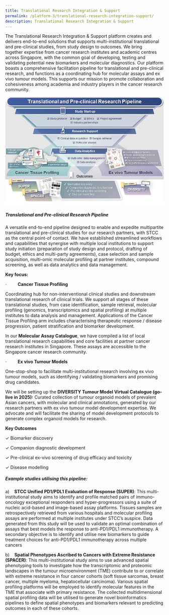 ```yaml
---
title: Translational Research Integration & Support
permalink: /platform-3/translational-research-integration-support/
description: Translational Research Integration & Support
---
```

The Translational Research Integration & Support platform creates and delivers end-to-end solutions that supports multi-institutional translational and pre-clinical studies, from study design to outcomes. We bring together expertise from cancer research institutes and academic centres across Singapore, with the common goal of developing, testing and validating potential new biomarkers and molecular diagnostics. Our platform boasts a comprehensive facilitation pipeline for translational and pre-clinical research, and functions as a coordinating hub for molecular assays and ex vivo tumour models. This supports our mission to promote collaboration and cohesiveness among academia and industry players in the cancer research community.

![](/images/pf3_chart.png)
##### **Translational and Pre-clinical Research Pipeline**

A versatile end-to-end pipeline designed to enable and expedite multipartite translational and pre-clinical studies for our research partners, with STCC as the central point-of contact. We have established streamlined workflows and capabilities that synergise with multiple local institutions to support study initiation (preparation of study design and protocol, drafting of budget, ethics and multi-party agreements), case selection and sample acquisition, multi-omic molecular profiling at partner institutes, compound screening, as well as data analytics and data management.

**Key focus:**

·         **Cancer Tissue Profiling**

Coordinating hub for non-interventional clinical studies and downstream translational research of clinical trials. We support all stages of these translational studies, from case identification, sample retrieval, molecular profiling (genomics, transcriptomics and spatial profiling) at multiple institutes to data analysis and management. Applications of the Cancer Tissue Profiling arm includes characterising therapeutic response / disease progression, patient stratification and biomarker development.

In our **Molecular Assay Catalogue**, we have compiled a list of local translational research capabilities and core facilities at partner cancer research institutes in Singapore. These assays are accessible to the Singapore cancer research community.

·         **Ex vivo Tumour Models**

One-stop-shop to facilitate multi-institutional research involving ex vivo tumour models, such as identifying / validating biomarkers and promising drug candidates.

We will be setting up the **DIVERSITY Tumour Model Virtual Catalogue (go-live in 2025):** Curated collection of tumour organoid models of prevalent Asian cancers, with molecular and clinical annotations, generated by our research partners with ex vivo tumour model development expertise. We advocate and will facilitate the sharing of model development protocols to generate complex organoid models for research.

**Key Outcomes**

 &#10003; Biomarker discovery
 
&#10003; Companion diagnostic development

&#10003; Pre-clinical ex-vivo screening of drug efficacy and toxicity

&#10003; Disease modelling

##### **Example studies utilising this pipeline:**

a)    **STCC Unified PD1/PDL1 Evaluation of Response (SUPER)**: This multi-institutional study aims to identify and profile matched pairs of immuno-oncology exceptional responders and hyper-progressors using a suite of nucleic acid-based and image-based assay platforms. Tissues samples are retrospectively retrieved from various hospitals and molecular profiling assays are performed at multiple institutes under STCC’s auspice. Data generated from this study will be used to validate an optimal combination of assays that best models the response to anti-PD1/PDL1 immunotherapy. A secondary objective is to identify and utilise new biomarkers to guide treatment choices for anti-PD1/PDL1 immunotherapy across multiple cancers

b)    **Spatial Phenotypes Ascribed to Cancers with Extreme Resistance (SPACER)**: This multi-institutional study aims to use advanced spatial phenotyping tools to investigate how the transcriptomic and proteomic landscapes in the tumour microenvironment (TME) contribute to or correlate with extreme resistance in four cancer cohorts (soft tissue sarcomas, breast cancer, multiple myeloma, hepatocellular carcinoma). Various spatial profiling platforms will be employed to identify molecular features in the TME that associate with primary resistance. The collected multidimensional spatial profiling data will be utilised to generate novel bioinformatics pipelines to define spatial phenotypes and biomarkers relevant to predicting outcomes in each of these cohorts.